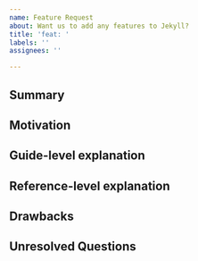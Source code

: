 ```yaml
---
name: Feature Request
about: Want us to add any features to Jekyll?
title: 'feat: '
labels: ''
assignees: ''

---
```


<!--
  Hi! Thanks for considering to file a feature request with Jekyll. Please take the time to
  answer the basic questions. Please try to be as detailed as possible.

  Thanks!
-->

## Summary

<!--
  A one-paragraph explanation of the feature.
-->

## Motivation

<!--
  Why do you want to see this feature in Jekyll? What makes you sure that it should not be
  implemented at the plugin level, but in Jekyll core? What use cases does it support?

  NOTE: Please be mindful of the Jekyll philosophy (https://jekyllrb.com/philosophy/),
  particularly Section 5. Think about if 90% of the users would benefit from your
  feature request, and whether your feature would be better off in a plugin.
-->

## Guide-level explanation

<!--
  Explain the proposal as if it was already included in the project and you
  were teaching it to another programmer. That generally means:

  - Introducing new named concepts.
  - Explaining the feature largely in terms of examples.
  - If applicable, provide sample error messages, deprecation warnings, or
    migration guidance.

  If this is a small feature, you may omit this section.
-->

## Reference-level explanation

<!--
  This is the technical portion of the feature request. Explain the design in
  sufficient detail that:

  - Its interaction with other features is clear.
  - It is reasonably clear how the feature would be implemented.
  - Corner cases are dissected by example.

  If you do not know how to answer this, you can omit it. No worries!
-->

## Drawbacks

<!--
  Why should we *not* do this?
-->

## Unresolved Questions

<!--
  What related issues do you consider out of scope for this feature that could be
  addressed in the future independently of the solution that comes out of this
  feature?
-->
